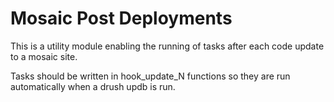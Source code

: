 # Mosaic Post Deployments

This is a utility module enabling the running of tasks after each code update to a mosaic site.

Tasks should be written in hook_update_N functions so they are run automatically when a drush updb is run.